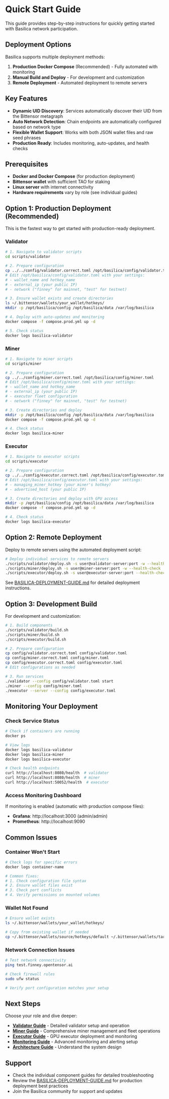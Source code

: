 # Quick Start Guide

This guide provides step-by-step instructions for quickly getting started with Basilica network participation.

## Deployment Options

Basilica supports multiple deployment methods:

1. **Production Docker Compose** (Recommended) - Fully automated with monitoring
2. **Manual Build and Deploy** - For development and customization
3. **Remote Deployment** - Automated deployment to remote servers

## Key Features

- **Dynamic UID Discovery**: Services automatically discover their UID from the Bittensor metagraph
- **Auto Network Detection**: Chain endpoints are automatically configured based on network type
- **Flexible Wallet Support**: Works with both JSON wallet files and raw seed phrases
- **Production Ready**: Includes monitoring, auto-updates, and health checks

## Prerequisites

- **Docker and Docker Compose** (for production deployment)
- **Bittensor wallet** with sufficient TAO for staking
- **Linux server** with internet connectivity
- **Hardware requirements** vary by role (see individual guides)

## Option 1: Production Deployment (Recommended)

This is the fastest way to get started with production-ready deployment.

### Validator

```bash
# 1. Navigate to validator scripts
cd scripts/validator

# 2. Prepare configuration
cp ../../config/validator.correct.toml /opt/basilica/config/validator.toml
# Edit /opt/basilica/config/validator.toml with your settings:
# - wallet_name and hotkey_name
# - external_ip (your public IP)
# - network ("finney" for mainnet, "test" for testnet)

# 3. Ensure wallet exists and create directories
ls ~/.bittensor/wallets/your_wallet/hotkeys/
mkdir -p /opt/basilica/config /opt/basilica/data /var/log/basilica

# 4. Deploy with auto-updates and monitoring
docker compose -f compose.prod.yml up -d

# 5. Check status
docker logs basilica-validator
```

### Miner

```bash
# 1. Navigate to miner scripts
cd scripts/miner

# 2. Prepare configuration
cp ../../config/miner.correct.toml /opt/basilica/config/miner.toml
# Edit /opt/basilica/config/miner.toml with your settings:
# - wallet_name and hotkey_name
# - external_ip (your public IP)
# - executor fleet configuration
# - network ("finney" for mainnet, "test" for testnet)

# 3. Create directories and deploy
mkdir -p /opt/basilica/config /opt/basilica/data /var/log/basilica
docker compose -f compose.prod.yml up -d

# 4. Check status
docker logs basilica-miner
```

### Executor

```bash
# 1. Navigate to executor scripts
cd scripts/executor

# 2. Prepare configuration
cp ../../config/executor.correct.toml /opt/basilica/config/executor.toml
# Edit /opt/basilica/config/executor.toml with your settings:
# - managing_miner_hotkey (your miner's hotkey)
# - advertised_host (your public IP)

# 3. Create directories and deploy with GPU access
mkdir -p /opt/basilica/config /opt/basilica/data /var/log/basilica
docker compose -f compose.prod.yml up -d

# 4. Check status
docker logs basilica-executor
```

## Option 2: Remote Deployment

Deploy to remote servers using the automated deployment script:

```bash
# Deploy individual services to remote servers
./scripts/validator/deploy.sh -s user@validator-server:port -w --health-check
./scripts/miner/deploy.sh -s user@miner-server:port -w --health-check
./scripts/executor/deploy.sh -s user@executor-server:port --health-check
```

See [BASILICA-DEPLOYMENT-GUIDE.md](../BASILICA-DEPLOYMENT-GUIDE.md) for detailed deployment instructions.

## Option 3: Development Build

For development and customization:

```bash
# 1. Build components
./scripts/validator/build.sh
./scripts/miner/build.sh
./scripts/executor/build.sh

# 2. Prepare configuration
cp config/validator.correct.toml config/validator.toml
cp config/miner.correct.toml config/miner.toml
cp config/executor.correct.toml config/executor.toml
# Edit configurations as needed

# 3. Run services
./validator --config config/validator.toml start
./miner --config config/miner.toml
./executor --server --config config/executor.toml
```

## Monitoring Your Deployment

### Check Service Status

```bash
# Check if containers are running
docker ps

# View logs
docker logs basilica-validator
docker logs basilica-miner
docker logs basilica-executor

# Check health endpoints
curl http://localhost:8080/health  # validator
curl http://localhost:8080/health  # miner
curl http://localhost:50052/health  # executor
```

### Access Monitoring Dashboard

If monitoring is enabled (automatic with production compose files):

- **Grafana**: http://localhost:3000 (admin/admin)
- **Prometheus**: http://localhost:9090

## Common Issues

### Container Won't Start

```bash
# Check logs for specific errors
docker logs container-name

# Common fixes:
# 1. Check configuration file syntax
# 2. Ensure wallet files exist
# 3. Check port conflicts
# 4. Verify permissions on mounted volumes
```

### Wallet Not Found

```bash
# Ensure wallet exists
ls ~/.bittensor/wallets/your_wallet/hotkeys/

# Copy from existing wallet if needed
cp ~/.bittensor/wallets/source/hotkeys/default ~/.bittensor/wallets/target/hotkeys/default
```

### Network Connection Issues

```bash
# Test network connectivity
ping test.finney.opentensor.ai

# Check firewall rules
sudo ufw status

# Verify port configuration matches your setup
```

## Next Steps

Choose your role and dive deeper:

- **[Validator Guide](validator.md)** - Detailed validator setup and operation
- **[Miner Guide](miner.md)** - Comprehensive miner management and fleet operations  
- **[Executor Guide](executor.md)** - GPU executor deployment and monitoring
- **[Monitoring Guide](monitoring.md)** - Advanced monitoring and alerting setup
- **[Architecture Guide](architecture.md)** - Understand the system design

## Support

- Check the individual component guides for detailed troubleshooting
- Review the [BASILICA-DEPLOYMENT-GUIDE.md](../BASILICA-DEPLOYMENT-GUIDE.md) for production deployment best practices
- Join the Basilica community for support and updates
